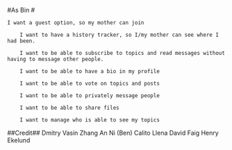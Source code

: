 #As Bin #

    I want a guest option, so my mother can join 
    
		I want to have a history tracker, so I/my mother can see where I had been.
		
		I want to be able to subscribe to topics and read messages without having to message other people.
		
		I want to be able to have a bio in my profile
		
		I want to be able to vote on topics and posts
		
		I want to be able to privately message people
		
		I want to be able to share files
		
		I want to manage who is able to see my topics


##Credit##
	Dmitry Vasin
	Zhang An Ni (Ben)
	Calito Llena
	David Faig
	Henry Ekelund

